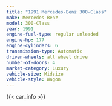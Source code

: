 ```yaml
---
title: "1991 Mercedes-Benz 300-Class"
make: Mercedes-Benz
model: 300-Class
year: 1991
engine-fuel-type: regular unleaded
engine-hp: 177
engine-cylinders: 6
transmission-type: Automatic
driven-wheels: all wheel drive
number-of-doors: 4
market-category: Luxury
vehicle-size: Midsize
vehicle-style: Wagon
---
```


{{< car_info >}}
